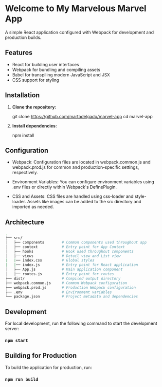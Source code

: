 # Welcome to My Marvelous Marvel App

A simple React application configured with Webpack for development and production builds.

## Features

- React for building user interfaces
- Webpack for bundling and compiling assets
- Babel for transpiling modern JavaScript and JSX
- CSS support for styling

## Installation

1. **Clone the repository:**

   git clone https://github.com/martadelgado/marvel-app
   cd marvel-app
2. **Install dependencies:**

   npm install


## Configuration

- Webpack: Configuration files are located in webpack.common.js and webpack.prod.js for common and production-specific settings, respectively.

- Environment Variables: You can configure environment variables using .env files or directly within Webpack's DefinePlugin.

- CSS and Assets: CSS files are handled using css-loader and style-loader. Assets like images can be added to the src directory and imported as needed.


## Architecture

```bash
.
├── src/
│   ├── components        # Common components used throughout app
│   ├── context           # Entry point for App Context
│   ├── hooks             # Hook used throughout components
│   ├── views             # Detail view and List view
|   |── index.css         # Global styles
|   |── index.js          # Entry point for React application
│   ├── App.js            # Main application component
│   ├── routes.js         # Entry point for routes
├── dist/                 # Compiled output directory
├── webpack.common.js     # Common Webpack configuration
├── webpack.prod.js       # Production Webpack configuration
├── .env                  # Environment variables
└── package.json          # Project metadata and dependencies
```

## Development

For local development, run the following command to start the development server:
### `npm start`

## Building for Production

To build the application for production, run:
### `npm run build`
